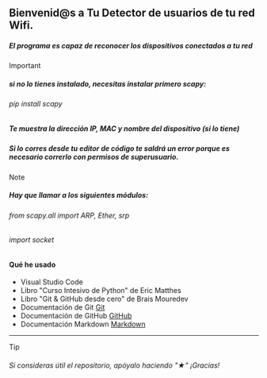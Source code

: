 ## Bienvenid@s a Tu Detector de usuarios de tu red Wifi.

##### **El programa es capaz de reconocer los dispositivos conectados a tu red**

>[!IMPORTANT]
> ##### si no lo tienes instalado, necesitas instalar primero scapy:
> ######  pip install scapy

##### Te muestra la dirección IP, MAC y nombre del dispositivo (si lo tiene)
##### Si lo corres desde tu editor de código te saldrá un error porque es necesario correrlo con permisos de superusuario.

>[!NOTE]
>##### Hay que llamar a los siguientes módulos:
>######  from scapy.all import ARP, Ether, srp
>######  import socket

#### Qué he usado

 - Visual Studio Code
 - Libro "Curso Intesivo de Python" de Eric Matthes
 - Libro "Git & GitHub desde cero" de Brais Mouredev
 - Documentación de Git [Git](https://git-scm.com)
 - Documentación de GitHub [GitHub](https://docs.github.com/es)
 - Documentación Markdown [Markdown](https://markdown.es)

---
>[!TIP]
> ###### Si consideras útil el repositorio, apóyalo haciendo "★" ¡Gracias!
